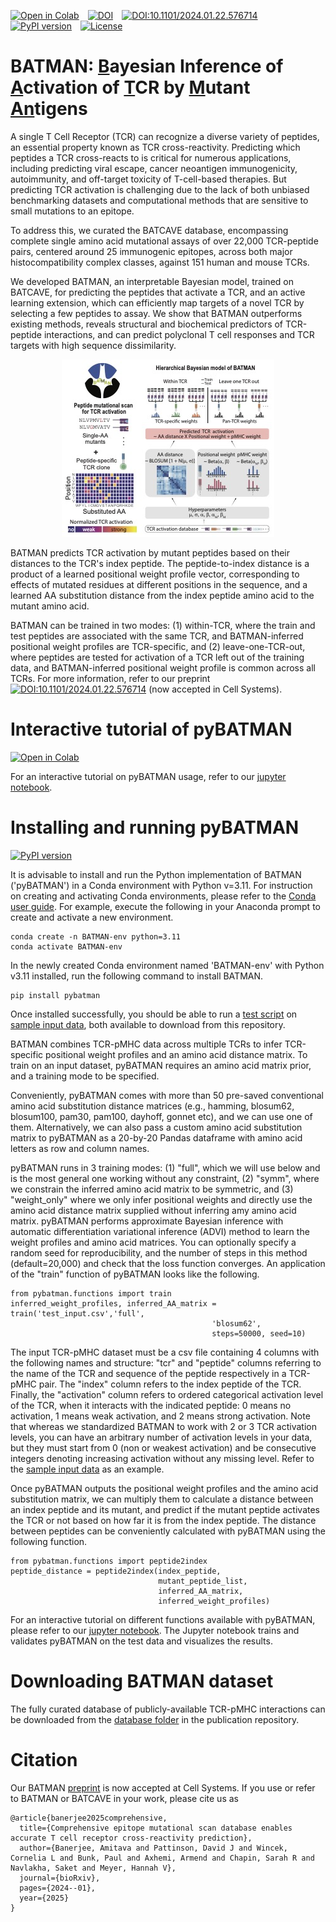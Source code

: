 
[![Open in Colab](https://colab.research.google.com/assets/colab-badge.svg)](https://colab.research.google.com/github/meyer-lab-cshl/BATMAN/blob/main/run_batman/pyBATMAN_Tutorial.ipynb)&emsp;[![DOI](https://zenodo.org/badge/733534218.svg)](https://doi.org/10.5281/zenodo.15317456)&emsp;[![DOI:10.1101/2024.01.22.576714](http://img.shields.io/badge/DOI-10.1101/2024.01.22.576714-B31B1B.svg)](https://doi.org/10.1101/2024.01.22.576714)&emsp;[![PyPI version](https://badge.fury.io/py/pybatman.svg)](https://pypi.org/project/pybatman/)&emsp;[![License](https://img.shields.io/badge/License-BSD_3--Clause-blue.svg)](https://github.com/meyer-lab-cshl/BATMAN/blob/main/LICENSE)

# BATMAN: <ins>B</ins>ayesian Inference of <ins>A</ins>ctivation of <ins>T</ins>CR by <ins>M</ins>utant <ins>An</ins>tigens

A single T Cell Receptor (TCR) can recognize a diverse variety of peptides, an essential property known as TCR cross-reactivity.
Predicting which peptides a TCR cross-reacts to is critical for numerous applications, including predicting viral escape,
cancer neoantigen immunogenicity, autoimmunity, and off-target toxicity of T-cell-based therapies. But predicting TCR activation
is challenging due to the lack of both unbiased benchmarking datasets and computational methods that are sensitive to small
mutations to an epitope.

To address this, we curated the BATCAVE database, encompassing complete single amino acid mutational assays of over 22,000
TCR-peptide pairs, centered around 25 immunogenic epitopes, across both major histocompatibility complex classes, against 151 human and mouse TCRs.

We developed BATMAN, an interpretable Bayesian model, trained on BATCAVE, for predicting the peptides that activate
a TCR, and an active learning extension, which can efficiently map targets of a novel TCR by selecting a few peptides to
assay. We show that BATMAN outperforms existing methods, reveals structural and biochemical predictors of TCR-peptide
interactions, and can predict polyclonal T cell responses and TCR targets with high sequence dissimilarity.

<div align='center'>
<img src="BATMAN_schematic.jpg"   alt="BATMAN schematic diagram showing that it integrates mutational
  scan datasets across many TCRs to build a hierarchical Bayesian inference model. BATMAN infers hyperparameters from the training database
  and uses them to generate prior distributions for cross-TCR AA distance and TCR-specific
positional weights, which are multiplied and used as a predictor of TCR activation by a given mutant."/>
</div>

BATMAN predicts TCR activation by mutant peptides based on their distances to the TCR's index peptide. The peptide-to-index
distance is a product of a learned positional weight profile vector, corresponding to effects of mutated residues at different
positions in the sequence, and a learned AA substitution distance from the index peptide amino acid to the mutant amino acid.

BATMAN can be trained in two modes: (1) within-TCR, where the train and test peptides are associated with the same TCR, and
BATMAN-inferred positional weight profiles are TCR-specific, and (2) leave-one-TCR-out, where peptides are tested for activation
of a TCR left out of the training data, and BATMAN-inferred positional weight profile is common across all TCRs. For more information,
refer to our preprint [![DOI:10.1101/2024.01.22.576714](http://img.shields.io/badge/DOI-10.1101/2024.01.22.576714-B31B1B.svg)](https://doi.org/10.1101/2024.01.22.576714) (now accepted in Cell Systems). 

# Interactive tutorial of pyBATMAN
[![Open in Colab](https://colab.research.google.com/assets/colab-badge.svg)](https://colab.research.google.com/github/meyer-lab-cshl/BATMAN/blob/main/run_batman/pyBATMAN_Tutorial.ipynb)

For an interactive tutorial on pyBATMAN usage, refer to our [jupyter notebook](https://github.com/meyer-lab-cshl/BATMAN/blob/main/run_batman/pyBATMAN_Tutorial.ipynb).

# Installing and running pyBATMAN
[![PyPI version](https://badge.fury.io/py/pybatman.svg)](https://pypi.org/project/pybatman/)

It is advisable to install and run the Python implementation of BATMAN ('pyBATMAN') in a Conda environment with Python v=3.11. For instruction on creating and activating Conda environments, please refer to the [Conda user guide](https://conda.io/projects/conda/en/latest/user-guide/tasks/manage-environments.html#). For example, execute the following in your Anaconda prompt to create and activate a new environment.

```
conda create -n BATMAN-env python=3.11
conda activate BATMAN-env
```

In the newly created Conda environment named 'BATMAN-env' with Python v3.11 installed, run the following command to install BATMAN.

```
pip install pybatman
```
Once installed successfully, you should be able to run a [test script](https://github.com/meyer-lab-cshl/BATMAN/blob/main/run_batman/test_script.py) on [sample input data](https://github.com/meyer-lab-cshl/BATMAN/blob/main/run_batman/test_input.csv), both available to download from this repository.

BATMAN combines TCR-pMHC data across multiple TCRs to infer TCR-specific positional weight profiles and an amino acid distance matrix. To train on an input dataset, pyBATMAN requires an amino acid matrix prior, and a training mode to be specified. 

Conveniently, pyBATMAN comes with more than 50 pre-saved conventional amino acid substitution distance matrices (e.g., hamming, blosum62, blosum100, pam30, pam100, dayhoff, gonnet etc), and we can use one of them. Alternatively, we can also pass a custom amino acid substitution matrix to pyBATMAN as a 20-by-20 Pandas dataframe with amino acid letters as row and column names. 

pyBATMAN runs in 3 training modes: (1) "full", which we will use below and is the most general one working without any constraint, (2) "symm", where we constrain the inferred amino acid matrix to be symmetric, and (3) "weight_only" where we only infer positional weights and directly use the amino acid distance matrix supplied without inferring amy amino acid matrix. pyBATMAN performs approximate Bayesian inference with automatic differentiation variational inference (ADVI) method to learn the weight profiles and amino acid matrices. You can optionally specify a random seed for reproducibility, and the number of steps in this method (default=20,000) and check that the loss function converges. An application of the "train" function of pyBATMAN looks like the following.

```
from pybatman.functions import train
inferred_weight_profiles, inferred_AA_matrix = train('test_input.csv','full',
                                             'blosum62',
                                             steps=50000, seed=10)
```

The input TCR-pMHC dataset must be a csv file containing 4 columns with the following names and structure: "tcr" and "peptide" columns referring to the name of the TCR and sequence of the peptide respectively in a TCR-pMHC pair. The "index" column refers to the index peptide of the TCR. Finally, the "activation" column refers to ordered categorical activation level of the TCR, when it interacts with the indicated peptide: 0 means no activation, 1 means weak activation, and 2 means strong activation. Note that whereas we standardized BATMAN to work with 2 or 3 TCR activation levels, you can have an arbitrary number of activation levels in your data, but they must start from 0 (non or weakest activation) and be consecutive integers denoting increasing activation without any missing level. Refer to the [sample input data](https://github.com/meyer-lab-cshl/BATMAN/blob/main/run_batman/test_input.csv) as an example. 

Once pyBATMAN outputs the positional weight profiles and the amino acid substitution matrix, we can multiply them to calculate a distance between an index peptide and its mutant, and predict if the mutant peptide activates the TCR or not based on how far it is from the index peptide. The distance between peptides can be conveniently calculated with pyBATMAN using the following function.

```
from pybatman.functions import peptide2index
peptide_distance = peptide2index(index_peptide,
                                 mutant_peptide_list,
                                 inferred_AA_matrix,
                                 inferred_weight_profiles)
```

For an interactive tutorial on different functions available with pyBATMAN, please refer to our [jupyter notebook](https://github.com/meyer-lab-cshl/BATMAN/blob/main/run_batman/pyBATMAN_Tutorial.ipynb). The Jupyter notebook trains and validates pyBATMAN on the test data and visualizes the results.

# Downloading BATMAN dataset
The fully curated database of publicly-available TCR-pMHC interactions can be downloaded from the [database folder](https://github.com/meyer-lab-cshl/BATMAN-paper/tree/main/results_batman/tcr_epitope_datasets/mutational_scan_datasets/database) in the publication repository.

# Citation
Our BATMAN [preprint](https://www.biorxiv.org/content/10.1101/2024.01.22.576714v3) is now accepted at Cell Systems. If you use or refer to BATMAN or BATCAVE in your work, please cite us as

```
@article{banerjee2025comprehensive,
  title={Comprehensive epitope mutational scan database enables accurate T cell receptor cross-reactivity prediction},
  author={Banerjee, Amitava and Pattinson, David J and Wincek, Cornelia L and Bunk, Paul and Axhemi, Armend and Chapin, Sarah R and Navlakha, Saket and Meyer, Hannah V},
  journal={bioRxiv},
  pages={2024--01},
  year={2025}
}
```

